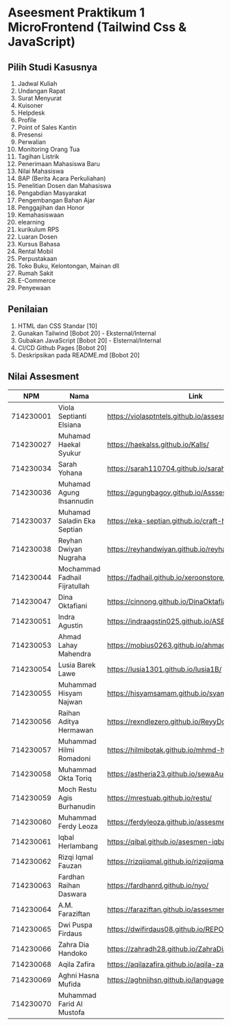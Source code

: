 # Aseesment Praktikum 1 MicroFrontend (Tailwind Css & JavaScript)
## Pilih Studi Kasusnya

1. Jadwal Kuliah
2. Undangan Rapat
3. Surat Menyurat
4. Kuisoner
5. Helpdesk
6. Profile
7. Point of Sales Kantin
8. Presensi
9. Perwalian
10. Monitoring Orang Tua
11. Tagihan Listrik
12. Penerimaan Mahasiswa Baru
13. Nilai Mahasiswa
14. BAP (Berita Acara Perkuliahan)
15. Penelitian Dosen dan Mahasiswa
16. Pengabdian Masyarakat
17. Pengembangan Bahan Ajar
18. Penggajihan dan Honor
19. Kemahasiswaan
20. elearning
21. kurikulum RPS
22. Luaran Dosen
23. Kursus Bahasa
24. Rental Mobil
25. Perpustakaan
26. Toko Buku, Kelontongan, Mainan dll
27. Rumah Sakit
28. E-Commerce
29. Penyewaan

## Penilaian
1. HTML dan CSS Standar [10]
2. Gunakan Tailwind [Bobot 20] - Eksternal/Internal 
3. Gubakan JavaScript [Bobot 20] - Elsternal/Internal
4. CI/CD Github Pages [Bobot 20]
5. Deskripsikan pada README.md [Bobot 20]


## Nilai Assesment
| NPM | Nama | Link | Nilai |
| -------- | -------- | -------- | -------- |
| 714230001 | Viola Septianti Elsiana | https://violasptntels.github.io/assesment-viola/ | |
| 714230027 | Muhamad Haekal Syukur | https://haekalss.github.io/Kalls/ | |
| 714230034 | Sarah Yohana | https://sarah110704.github.io/sarahh/ | |
| 714230036 | Muhamad Agung Ihsannudin | https://agungbagoy.github.io/Asssesmen1-Agung/ | |
| 714230037 | Muhamad Saladin Eka Septian | https://eka-septian.github.io/craft-hub/ | |
| 714230038 | Reyhan Dwiyan Nugraha | https://reyhandwiyan.github.io/reyhandwynn/ | |
| 714230044 | Mochammad Fadhail Fijratullah | https://fadhail.github.io/xeroonstore/  | |
| 714230047 | Dina Oktafiani | https://cinnong.github.io/DinaOktafiani/ | |
| 714230051 | Indra Agustin | https://indraagstin025.github.io/ASESMENTIndraagus/ | 100 |
| 714230053 | Ahmad Lahay Mahendra | https://mobius0263.github.io/ahmadlm/ | |
| 714230054 | Lusia Barek Lawe | https://lusia1301.github.io/lusia1B/ | |
| 714230055 | Muhammad Hisyam Najwan | https://hisyamsamam.github.io/syam/ | |
| 714230056 | Raihan Aditya Hermawan | https://rexndlezero.github.io/ReyyDomain/ | |
| 714230057 | Muhammad Hilmi Romadoni | https://hilmibotak.github.io/mhmd-hilmi/ | |
| 714230058 | Muhammad Okta Toriq | https://astheria23.github.io/sewaAudio/ | |
| 714230059 | Moch Restu Agis Burhanudin | https://mrestuab.github.io/restu/ | |
| 714230060 | Muhammad Ferdy Leoza | https://ferdyleoza.github.io/assesment-ferdy/ | |
| 714230061 | Iqbal Herlambang | https://qibal.github.io/asesmen-iqbal/ | |
| 714230062 | Rizqi Iqmal Fauzan | https://rizqiiqmal.github.io/rizqiiqmal/ | |
| 714230063 | Fardhan Raihan Daswara | https://fardhanrd.github.io/nyo/  | |
| 714230064 | A.M. Faraziftan | https://faraziftan.github.io/assesment-Rajif/ | |
| 714230065 | Dwi Puspa Firdaus | https://dwifirdaus08.github.io/REPOSIT-BARU/ | |
| 714230066 | Zahra Dia Handoko | https://zahradh28.github.io/ZahraDiaH/ | |
| 714230068 | Aqila Zafira | https://aqilazafira.github.io/aqila-zafira/ | |
| 714230069 | Aghni Hasna Mufida | https://aghniihsn.github.io/language-course/ | |
| 714230070 | Muhammad Farid Al Mustofa | | |

